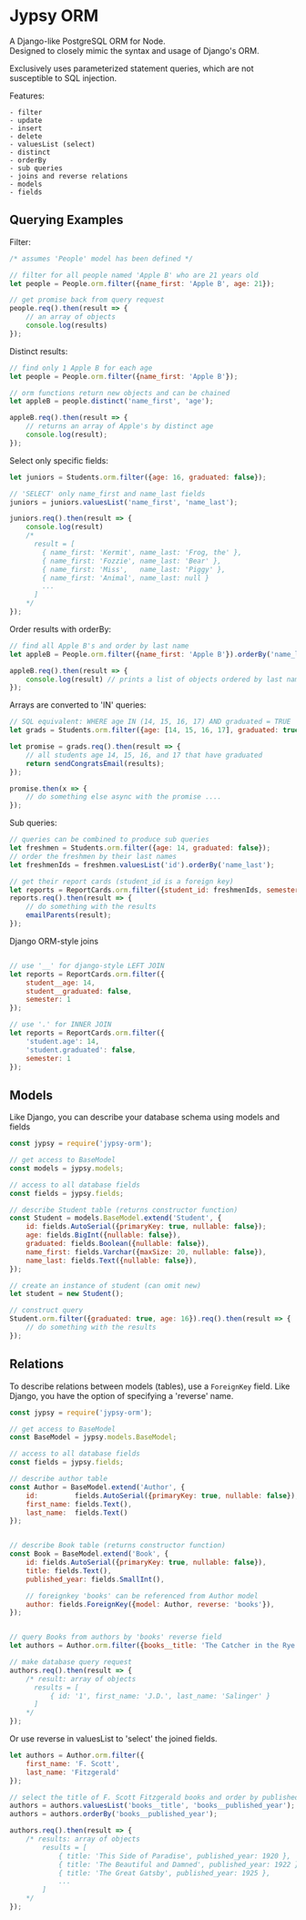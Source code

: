 # Jypsy ORM

A Django-like PostgreSQL ORM for Node.  
Designed to closely mimic the syntax and usage of Django's ORM.  

Exclusively uses parameterized statement queries, which are not susceptible to SQL injection.  

  
Features:

    - filter
    - update
    - insert
    - delete
    - valuesList (select)
    - distinct
    - orderBy
    - sub queries
    - joins and reverse relations
    - models
    - fields

## Querying Examples

Filter:

```javascript
/* assumes 'People' model has been defined */

// filter for all people named 'Apple B' who are 21 years old
let people = People.orm.filter({name_first: 'Apple B', age: 21});

// get promise back from query request 
people.req().then(result => {
    // an array of objects
    console.log(results)
});
```


Distinct results:

```javascript
// find only 1 Apple B for each age
let people = People.orm.filter({name_first: 'Apple B'});

// orm functions return new objects and can be chained
let appleB = people.distinct('name_first', 'age');

appleB.req().then(result => {
    // returns an array of Apple's by distinct age
    console.log(result);
});
```

Select only specific fields:

```javascript
let juniors = Students.orm.filter({age: 16, graduated: false});

// 'SELECT' only name_first and name_last fields
juniors = juniors.valuesList('name_first', 'name_last');

juniors.req().then(result => {
    console.log(result) 
    /*
      result = [
        { name_first: 'Kermit', name_last: 'Frog, the' },
        { name_first: 'Fozzie', name_last: 'Bear' },
        { name_first: 'Miss',   name_last: 'Piggy' },
        { name_first: 'Animal', name_last: null }
        ...
      ]
    */
});
```


Order results with orderBy:

```javascript
// find all Apple B's and order by last name
let appleB = People.orm.filter({name_first: 'Apple B'}).orderBy('name_last');

appleB.req().then(result => {
    console.log(result) // prints a list of objects ordered by last name
});
```


Arrays are converted to 'IN' queries:

```javascript
// SQL equivalent: WHERE age IN (14, 15, 16, 17) AND graduated = TRUE
let grads = Students.orm.filter({age: [14, 15, 16, 17], graduated: true});

let promise = grads.req().then(result => {
    // all students age 14, 15, 16, and 17 that have graduated
    return sendCongratsEmail(results);
});

promise.then(x => { 
    // do something else async with the promise ....
});
```
Sub queries:

```javascript
// queries can be combined to produce sub queries
let freshmen = Students.orm.filter({age: 14, graduated: false});
// order the freshmen by their last names
let freshmenIds = freshmen.valuesList('id').orderBy('name_last');

// get their report cards (student_id is a foreign key)
let reports = ReportCards.orm.filter({student_id: freshmenIds, semester: 1});
reports.req().then(result => {
    // do something with the results
    emailParents(result);
});
```


Django ORM-style joins

```javascript

// use '__' for django-style LEFT JOIN
let reports = ReportCards.orm.filter({
    student__age: 14,
    student__graduated: false,
    semester: 1
}); 

// use '.' for INNER JOIN
let reports = ReportCards.orm.filter({
    'student.age': 14,
    'student.graduated': false,
    semester: 1
}); 
```

## Models

Like Django, you can describe your database schema using models and fields

```javascript 
const jypsy = require('jypsy-orm');

// get access to BaseModel
const models = jypsy.models;

// access to all database fields
const fields = jypsy.fields;

// describe Student table (returns constructor function)
const Student = models.BaseModel.extend('Student', {
    id: fields.AutoSerial({primaryKey: true, nullable: false});
    age: fields.BigInt({nullable: false}),
    graduated: fields.Boolean({nullable: false}),
    name_first: fields.Varchar({maxSize: 20, nullable: false}),
    name_last: fields.Text({nullable: false}),
});

// create an instance of student (can omit new)
let student = new Student();

// construct query
Student.orm.filter({graduated: true, age: 16}).req().then(result => {
    // do something with the results
});
``` 

## Relations

To describe relations between models (tables), use a `ForeignKey` field. Like Django, you have the option of specifying a 'reverse' name.

```javascript
const jypsy = require('jypsy-orm');

// get access to BaseModel
const BaseModel = jypsy.models.BaseModel;

// access to all database fields
const fields = jypsy.fields;

// describe author table
const Author = BaseModel.extend('Author', {
    id:         fields.AutoSerial({primaryKey: true, nullable: false}),
    first_name: fields.Text(),
    last_name:  fields.Text()
});


// describe Book table (returns constructor function)
const Book = BaseModel.extend('Book', {
    id: fields.AutoSerial({primaryKey: true, nullable: false}),
    title: fields.Text(),
    published_year: fields.SmallInt(),

    // foreignkey 'books' can be referenced from Author model 
    author: fields.ForeignKey({model: Author, reverse: 'books'}),
});


// query Books from authors by 'books' reverse field
let authors = Author.orm.filter({books__title: 'The Catcher in the Rye'});

// make database query request
authors.req().then(result => {
    /* result: array of objects
      results = [
          { id: '1', first_name: 'J.D.', last_name: 'Salinger' }
      ]
    */
});
```
Or use reverse in valuesList to 'select' the joined fields.

```javascript 
let authors = Author.orm.filter({
    first_name: 'F. Scott',
    last_name: 'Fitzgerald'
});

// select the title of F. Scott Fitzgerald books and order by published year
authors = authors.valuesList('books__title', 'books__published_year');
authors = authors.orderBy('books__published_year');

authors.req().then(result => {
    /* results: array of objects
        results = [
            { title: 'This Side of Paradise', published_year: 1920 },
            { title: 'The Beautiful and Damned', published_year: 1922 },
            { title: 'The Great Gatsby', published_year: 1925 },            
            ...
        ]
    */
});
``` 